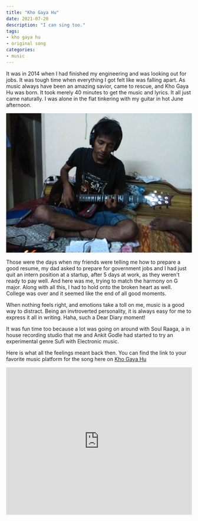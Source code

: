 ```yaml
---
title: "Kho Gaya Hu"
date: 2021-07-20
description: "I can sing too."
tags: 
- kho gaya hu
- original song
categories:
- music
---
```


It was in 2014 when I had finished my engineering and was looking out for jobs. It was tough time when everything I got felt like was falling apart. As music always have been an amazing savior, came to rescue, and Kho Gaya Hu was born. It took merely 40 minutes to get the music and lyrics. It all just came naturally. I was alone in the flat tinkering with my guitar in hot June afternoon.

![kho-gaya-hu-old](assets/images/music/kho-gaya-hu.jpeg)

Those were the days when my friends were telling me how to prepare a good resume, my dad asked to prepare for government jobs and I had just quit an intern position at a startup, after 5 days at work, as they weren't ready to pay well. And here was me, trying to match the harmony on G major. Along with all this, I had to hold onto the broken heart as well. College was over and it seemed like the end of all good moments.

When nothing feels right, and emotions take a toll on me, music is a good way to distract. Being an invtroverted personality, it is always easy for me to express it all in writing. Haha, such a Dear Diary moment!

It was fun time too because a lot was going on around with Soul Raaga, a in house recording studio that me and Ankit Godle had started to try an experimental genre Sufi with Electronic music.

Here is what all the feelings meant back then.
You can find the link to your favorite music platform for the song here on [Kho Gaya Hu](https://devutkarsh.com/kho-gaya-hu)



<iframe width="100%" height="400px" src="https://www.youtube.com/embed/Ncu_3kiSveU" title="YouTube video player" frameborder="0" allow="accelerometer; autoplay; clipboard-write; encrypted-media; gyroscope; picture-in-picture" allowfullscreen></iframe>




